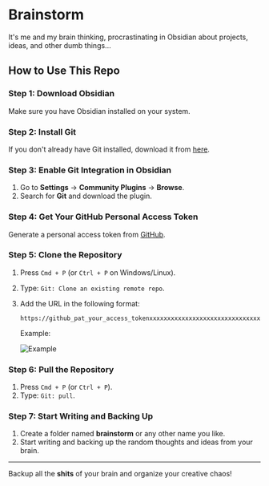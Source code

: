 # Brainstorm 

It's me and my brain thinking, procrastinating in Obsidian about projects, ideas, and other dumb things...

## How to Use This Repo

### Step 1: Download Obsidian
Make sure you have Obsidian installed on your system.

### Step 2: Install Git
If you don't already have Git installed, download it from [here](https://git-scm.com/downloads).

### Step 3: Enable Git Integration in Obsidian
1. Go to **Settings** -> **Community Plugins** -> **Browse**.
2. Search for **Git** and download the plugin.

### Step 4: Get Your GitHub Personal Access Token
Generate a personal access token from [GitHub](https://github.com/settings/personal-access-tokens).

### Step 5: Clone the Repository
1. Press `Cmd + P` (or `Ctrl + P` on Windows/Linux).
2. Type: `Git: Clone an existing remote repo`.
3. Add the URL in the following format:

   ```
   https://github_pat_your_access_tokenxxxxxxxxxxxxxxxxxxxxxxxxxxxxxxxxxxx@github.com/biwasbhandari/brainstorm.git
   ```

   Example:

   ![Example](https://github.com/user-attachments/assets/02a5477c-455e-4442-a4ed-a5f89dc94fd7)

### Step 6: Pull the Repository
1. Press `Cmd + P` (or `Ctrl + P`).
2. Type: `Git: pull`.

### Step 7: Start Writing and Backing Up
1. Create a folder named **brainstorm** or any other name you like.
2. Start writing and backing up the random thoughts and ideas from your brain.

---

Backup all the **shits** of your brain and organize your creative chaos!
